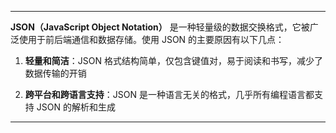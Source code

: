 

---

**JSON（JavaScript Object Notation）** 是一种轻量级的数据交换格式，它被广泛使用于前后端通信和数据存储。使用 JSON 的主要原因有以下几点：

1. **轻量和简洁**：JSON 格式结构简单，仅包含键值对，易于阅读和书写，减少了数据传输的开销
   
2. **跨平台和跨语言支持**：JSON 是一种语言无关的格式，几乎所有编程语言都支持 JSON 的解析和生成
---
